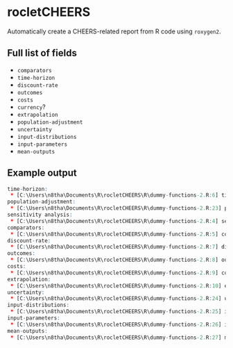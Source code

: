 # rocletCHEERS

Automatically create a CHEERS-related report from R code using `roxygen2`.

## Full list of fields


* `comparators`
* `time-horizon`
* `discount-rate`
* `outcomes`
* `costs`
* `currency`?
* `extrapolation`
* `population-adjustment`
* `uncertainty`
* `input-distributions`
* `input-parameters`
* `mean-outputs`

## Example output

```r
time-horizon: 
 * [C:\Users\n8tha\Documents\R\rocletCHEERS\R\dummy-functions-2.R:6] time-horizon
population-adjustment: 
 * [C:\Users\n8tha\Documents\R\rocletCHEERS\R\dummy-functions-2.R:23] population-adjustment
sensitivity analysis: 
 * [C:\Users\n8tha\Documents\R\rocletCHEERS\R\dummy-functions-2.R:4] sensitivity analysis
comparators: 
 * [C:\Users\n8tha\Documents\R\rocletCHEERS\R\dummy-functions-2.R:5] comparators
discount-rate: 
 * [C:\Users\n8tha\Documents\R\rocletCHEERS\R\dummy-functions-2.R:7] discount-rate
outcomes: 
 * [C:\Users\n8tha\Documents\R\rocletCHEERS\R\dummy-functions-2.R:8] outcomes
costs: 
 * [C:\Users\n8tha\Documents\R\rocletCHEERS\R\dummy-functions-2.R:9] costs
extrapolation: 
 * [C:\Users\n8tha\Documents\R\rocletCHEERS\R\dummy-functions-2.R:10] extrapolation
uncertainty: 
 * [C:\Users\n8tha\Documents\R\rocletCHEERS\R\dummy-functions-2.R:24] uncertainty
input-distributions: 
 * [C:\Users\n8tha\Documents\R\rocletCHEERS\R\dummy-functions-2.R:25] input-distributions
input-parameters: 
 * [C:\Users\n8tha\Documents\R\rocletCHEERS\R\dummy-functions-2.R:26] input-parameters
mean-outputs: 
 * [C:\Users\n8tha\Documents\R\rocletCHEERS\R\dummy-functions-2.R:27] mean-outputs
 ```
 
